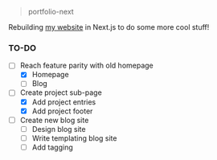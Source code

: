 > portfolio-next

Rebuilding [my website](https://jacobmoy.com) in Next.js to do some more 
cool stuff!

### TO-DO
- [ ] Reach feature parity with old homepage
  - [X] Homepage
  - [ ] Blog
- [ ] Create project sub-page
  - [X] Add project entries
  - [X] Add project footer
- [ ] Create new blog site
  - [ ] Design blog site
  - [ ] Write templating blog site
  - [ ] Add tagging